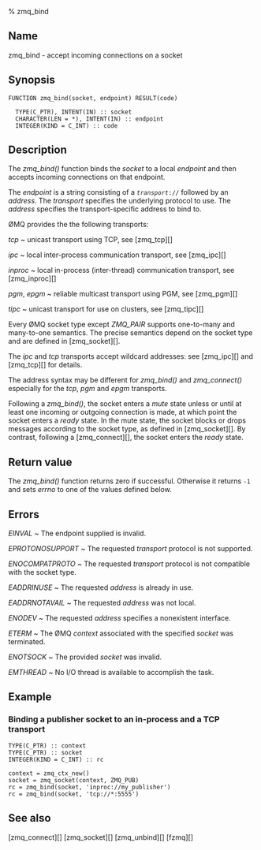 % zmq_bind


Name
----

zmq_bind - accept incoming connections on a socket


Synopsis
--------

~~~{.synopsis}
FUNCTION zmq_bind(socket, endpoint) RESULT(code)

  TYPE(C_PTR), INTENT(IN) :: socket
  CHARACTER(LEN = *), INTENT(IN) :: endpoint
  INTEGER(KIND = C_INT) :: code
~~~


Description
-----------

The *zmq_bind()* function binds the _socket_ to a local _endpoint_ and then
accepts incoming connections on that endpoint.

The _endpoint_ is a string consisting of a _`transport`_`://` followed by an
_address_.  The _transport_ specifies the underlying protocol to use.  The
_address_ specifies the transport-specific address to bind to.

ØMQ provides the the following transports:

_tcp_
  ~ unicast transport using TCP, see [zmq_tcp][]

_ipc_
  ~ local inter-process communication transport, see [zmq_ipc][]

_inproc_
  ~ local in-process (inter-thread) communication transport, see [zmq_inproc][]

_pgm_, _epgm_
  ~ reliable multicast transport using PGM, see [zmq_pgm][]

_tipc_
  ~ unicast transport for use on clusters, see [zmq_tipc][]

Every ØMQ socket type except *ZMQ_PAIR* supports one-to-many and many-to-one
semantics.  The precise semantics depend on the socket type and are defined in
[zmq_socket][].

The _ipc_ and _tcp_ transports accept wildcard addresses: see [zmq_ipc][]
and [zmq_tcp][] for details.

The address syntax may be different for *zmq_bind()* and *zmq_connect()*
especially for the _tcp_, _pgm_ and _epgm_ transports.

Following a *zmq_bind()*, the socket enters a _mute_ state unless or until at
least one incoming or outgoing connection is made, at which point the socket
enters a _ready_ state. In the mute state, the socket blocks or drops messages
according to the socket type, as defined in [zmq_socket][].  By contrast,
following a [zmq_connect][], the socket enters the _ready_ state.


Return value
------------

The *zmq_bind()* function returns zero if successful.  Otherwise it returns
`-1` and sets _errno_ to one of the values defined below.


Errors
------

*EINVAL*
  ~ The endpoint supplied is invalid.

*EPROTONOSUPPORT*
  ~ The requested _transport_ protocol is not supported.

*ENOCOMPATPROTO*
  ~ The requested _transport_ protocol is not compatible with the socket type.

*EADDRINUSE*
  ~ The requested _address_ is already in use.

*EADDRNOTAVAIL*
  ~ The requested _address_ was not local.

*ENODEV*
  ~ The requested _address_ specifies a nonexistent interface.

*ETERM*
  ~ The ØMQ _context_ associated with the specified _socket_ was terminated.

*ENOTSOCK*
  ~ The provided _socket_ was invalid.

*EMTHREAD*
  ~ No I/O thread is available to accomplish the task.


Example
-------

### Binding a publisher socket to an in-process and a TCP transport

~~~{.example}
TYPE(C_PTR) :: context
TYPE(C_PTR) :: socket
INTEGER(KIND = C_INT) :: rc

context = zmq_ctx_new()
socket = zmq_socket(context, ZMQ_PUB)
rc = zmq_bind(socket, 'inproc://my_publisher')
rc = zmq_bind(socket, 'tcp://*:5555')
~~~


See also
--------

[zmq_connect][]
[zmq_socket][]
[zmq_unbind][]
[fzmq][]
